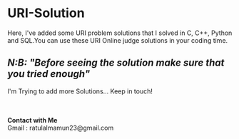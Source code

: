 # URI-Solution

Here, I've added some URI problem solutions that I solved in C, C++, Python and SQL.You can use these URI Online judge solutions in your coding time.

<h2><em>N:B: "Before seeing the solution make sure that you tried enough"</em></h2>

<p>I'm Trying to add more Solutions... Keep in touch!</p>

<br>
<br>
<strong>Contact with Me</strong><br> 
Gmail    : ratulalmamun23@gmail.com
